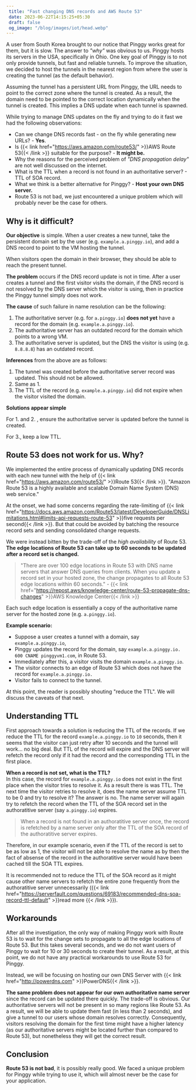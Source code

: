 ```yaml
---
 title: "Fast changing DNS records and AWS Route 53" 
 date: 2023-06-22T14:15:25+05:30 
 draft: false 
 og_image: "/blog/images/iot/head.webp"
---
```


A user from South Korea brought to our notice that Pinggy works great for them, but it is slow. The answer to *"why"* was obvious to us. Pinggy hosts its servers in the USA, specifically in Ohio. One key goal of Pinggy is to not only provide tunnels, but fast and reliable tunnels. To improve the situation, we decided to host the tunnels in the nearest region from where the user is creating the tunnel (as the default behavior).

Assuming the tunnel has a persistent URL from Pinggy, the URL needs to point to the correct zone where the tunnel is created. As a result, the domain need to be pointed to the correct location dynamically when the tunnel is created. This implies a DNS update when each tunnel is spawned. 

While trying to manage DNS updates on the fly and trying to do it fast we had the following observations:

* Can we change DNS records fast - on the fly while generating new URLs? - **Yes**.
* Is {{< link href="https://aws.amazon.com/route53/" >}}AWS Route 53{{< /link >}} suitable for the purpose? - **It might be.**
* Why the reasons for the perceived problem of *"DNS propagation delay"* are not well discussed on the internet.
* What is the TTL when a record is not found in an authoritative server? - TTL of SOA record.
* What we think is a better alternative for Pinggy? - **Host your own DNS server.**
* Route 53 is not bad, we just encountered a unique problem which will probably never be the case for others.


## Why is it difficult?

**Our objective** is simple. When a user creates a new tunnel, take the persistent domain set by the user (e.g. `example.a.pinggy.io`), and add a DNS record to point to the VM hosting the tunnel.

When visitors open the domain in their browser, they should be able to reach the present tunnel.


**The problem** occurs if the DNS record update is not in time. After a user creates a tunnel and the first visitor visits the domain, if the DNS record is not resolved by the DNS server which the visitor is using, then in practice the Pinggy tunnel simply does not work.

**The cause** of such failure in name resolution can be the following:

1. The authoritative server (e.g. for `a.pinggy.io`) **does not yet** have a record for the domain (e.g. `example.a.pinggy.io`).
2. The authoritative server has an outdated record for the domain which points to a wrong VM.
3. The authoritative server is updated, but the DNS the visitor is using (e.g. `8.8.8.8`) has an outdated record.


**Inferences** from the above are as follows:

1. The tunnel was created before the authoritative server record was updated. This should not be allowed.
2. Same as 1.
3. The TTL of the record (e.g. `example.a.pinggy.io`) did not expire when the visitor visited the domain.

**Solutions appear simple**

For 1. and 2. , ensure the authoritative server is updated before the tunnel is created.

For 3., keep a low TTL.

## Route 53 does not work for us. Why?

We implemented the entire process of dynamically updating DNS records with each new tunnel with the help of {{< link href="https://aws.amazon.com/route53/" >}}Route 53{{< /link >}}. "Amazon Route 53 is a highly available and scalable Domain Name System (DNS) web service."

At the onset, we had some concerns regarding the rate-limiting of {{< link href="https://docs.aws.amazon.com/Route53/latest/DeveloperGuide/DNSLimitations.html#limits-api-requests-route-53" >}}five requests per second{{< /link >}}. But that could be avoided by batching the resource record sets and sending consolidated change requests.

We were instead bitten by the trade-off of the *high availability* of Route 53. **The edge locations of Route 53 can take up to 60 seconds to be updated after a record set is changed.**

> "There are over 100 edge locations in Route 53 with DNS name servers that answer DNS queries from clients. When you update a record set in your hosted zone, the change propagates to all Route 53 edge locations within 60 seconds." - {{< link href="https://repost.aws/knowledge-center/route-53-propagate-dns-changes" >}}AWS Knowledge Center{{< /link >}}

Each such edge location is essentially a copy of the authoritative name server for the hosted zone (e.g. `a.pinggy.io`).

**Example scenario:** 

* Suppose a user creates a tunnel with a domain, say `example.a.pinggy.io`, 
* Pinggy updates the record for the domain, say `example.a.pinggy.io. 600 CNAME pinggyvm1.com`, in Route 53. 
* Immediately after this, a visitor visits the domain `example.a.pinggy.io`.
* The visitor connects to an edge of Route 53 which does not have the record for `example.a.pinggy.io.`
* Visitor fails to connect to the tunnel.

At this point, the reader is possibly shouting "reduce the TTL". We will discuss the caveats of that next.


## Understanding TTL

First approach towards a solution is reducing the TTL of the records. If we reduce the TTL for the record `example.a.pinggy.io` to `10` seconds, then it seems that the visitor can just retry after 10 seconds and the tunnel will work... no big deal. But TTL of the record will expire and the DNS server will refetch the record only if it had the record and the corresponding TTL in the first place.

**When a record is not set, what is the TTL?** <br>
In this case, the record for `example.a.pinggy.io` does not exist in the first place when the visitor tries to resolve it. As a result there is was TTL. The next time the visitor retries to resolve it, does the name server assume TTL to be 0 and try to resolve it? The answer is no. The name server will again try to refetch the record when the TTL of the SOA record set in the authoratitive server (say `a.pinggy.io`) expires.

> When a record is not found in an authoratitive server once, the record is refetched by a name server only after the TTL of the SOA record of the authoratitive server expires.

Therefore, in our example scenario, even if the TTL of the record is set to be as low as 1, the visitor will not be able to resolve the name as by then the fact of absense of the record in the authoratitive server would have been cached till the SOA TTL expires.

It is recommended not to reduce the TTL of the SOA record as it might cause other name servers to refetch the entire zone frequently from the authoratitive server unnecessarily ({{< link href="https://serverfault.com/questions/69183/recommended-dns-soa-record-ttl-default" >}}read more {{< /link >}}). 

## Workarounds

After all the investigation, the only way of making Pinggy work with Route 53 is to wait for the change sets to propagate to all the edge locations of Route 53. But this takes several seconds, and we do not want users of Pinggy to wait for 10 or 30 seconds to create their tunnel. As a result, at this point, we do not have any practical workarounds to use Route 53 for Pinggy.

Instead, we will be focusing on hosting our own DNS Server with {{< link href="http://powerdns.com" >}}PowerDNS{{< /link >}}.

**The same problem does not appear for our own authoritative name server** since the record can be updated there quickly. The trade-off is obvious. Our authoritative servers will not be present in so many regions like Route 53. As a result, we will be able to update them fast (in less than 2 seconds), and give a tunnel to our users whose domain resolves correctly. Consequently, visitors resolving the domain for the first time might have a higher latency (as our authoritative servers might be located further than compared to Route 53), but nonetheless they will get the correct result.

## Conclusion

**Route 53 is not bad**, it is possibly really good. We faced a unique problem for Pinggy while trying to use it, which will almost never be the case for your application.
